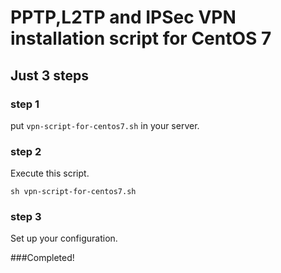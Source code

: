 # PPTP,L2TP and IPSec VPN installation script for CentOS 7

## Just 3 steps

### step 1

put `vpn-script-for-centos7.sh` in your server.

### step 2

Execute this script.
```
sh vpn-script-for-centos7.sh
```

### step 3
Set up your configuration.

###Completed!